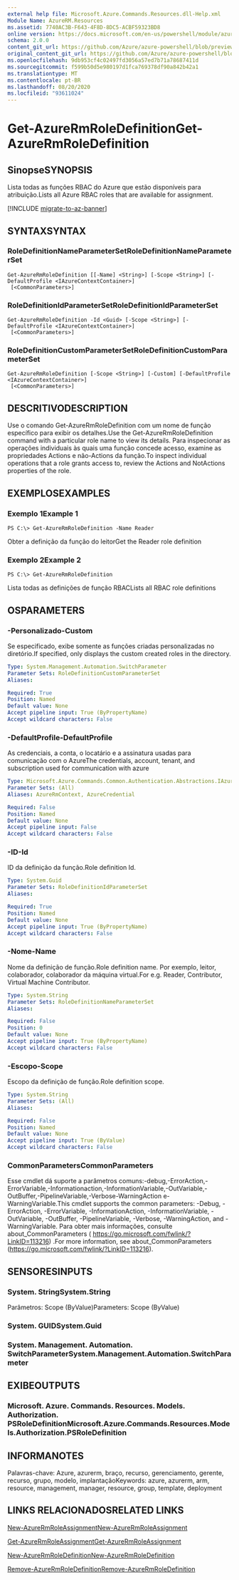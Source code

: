 ```yaml
---
external help file: Microsoft.Azure.Commands.Resources.dll-Help.xml
Module Name: AzureRM.Resources
ms.assetid: 7740AC3B-F643-4F8D-8DC5-ACBF59323BD8
online version: https://docs.microsoft.com/en-us/powershell/module/azurerm.resources/get-azurermroledefinition
schema: 2.0.0
content_git_url: https://github.com/Azure/azure-powershell/blob/preview/src/ResourceManager/Resources/Commands.Resources/help/Get-AzureRmRoleDefinition.md
original_content_git_url: https://github.com/Azure/azure-powershell/blob/preview/src/ResourceManager/Resources/Commands.Resources/help/Get-AzureRmRoleDefinition.md
ms.openlocfilehash: 9db953cf4c02497fd3056a57ed7b71a78687411d
ms.sourcegitcommit: f599b50d5e980197d1fca769378df90a842b42a1
ms.translationtype: MT
ms.contentlocale: pt-BR
ms.lasthandoff: 08/20/2020
ms.locfileid: "93611024"
---
```

# <span data-ttu-id="ea140-101">Get-AzureRmRoleDefinition</span><span class="sxs-lookup"><span data-stu-id="ea140-101">Get-AzureRmRoleDefinition</span></span>

## <span data-ttu-id="ea140-102">Sinopse</span><span class="sxs-lookup"><span data-stu-id="ea140-102">SYNOPSIS</span></span>
<span data-ttu-id="ea140-103">Lista todas as funções RBAC do Azure que estão disponíveis para atribuição.</span><span class="sxs-lookup"><span data-stu-id="ea140-103">Lists all Azure RBAC roles that are available for assignment.</span></span>

[!INCLUDE [migrate-to-az-banner](../../includes/migrate-to-az-banner.md)]

## <span data-ttu-id="ea140-104">SYNTAX</span><span class="sxs-lookup"><span data-stu-id="ea140-104">SYNTAX</span></span>

### <span data-ttu-id="ea140-105">RoleDefinitionNameParameterSet</span><span class="sxs-lookup"><span data-stu-id="ea140-105">RoleDefinitionNameParameterSet</span></span>
```
Get-AzureRmRoleDefinition [[-Name] <String>] [-Scope <String>] [-DefaultProfile <IAzureContextContainer>]
 [<CommonParameters>]
```

### <span data-ttu-id="ea140-106">RoleDefinitionIdParameterSet</span><span class="sxs-lookup"><span data-stu-id="ea140-106">RoleDefinitionIdParameterSet</span></span>
```
Get-AzureRmRoleDefinition -Id <Guid> [-Scope <String>] [-DefaultProfile <IAzureContextContainer>]
 [<CommonParameters>]
```

### <span data-ttu-id="ea140-107">RoleDefinitionCustomParameterSet</span><span class="sxs-lookup"><span data-stu-id="ea140-107">RoleDefinitionCustomParameterSet</span></span>
```
Get-AzureRmRoleDefinition [-Scope <String>] [-Custom] [-DefaultProfile <IAzureContextContainer>]
 [<CommonParameters>]
```

## <span data-ttu-id="ea140-108">DESCRITIVO</span><span class="sxs-lookup"><span data-stu-id="ea140-108">DESCRIPTION</span></span>
<span data-ttu-id="ea140-109">Use o comando Get-AzureRmRoleDefinition com um nome de função específico para exibir os detalhes.</span><span class="sxs-lookup"><span data-stu-id="ea140-109">Use the Get-AzureRmRoleDefinition command with a particular role name to view its details.</span></span>
<span data-ttu-id="ea140-110">Para inspecionar as operações individuais às quais uma função concede acesso, examine as propriedades Actions e não-Actions da função.</span><span class="sxs-lookup"><span data-stu-id="ea140-110">To inspect individual operations that a role grants access to, review the Actions and NotActions properties of the role.</span></span>

## <span data-ttu-id="ea140-111">EXEMPLOS</span><span class="sxs-lookup"><span data-stu-id="ea140-111">EXAMPLES</span></span>

### <span data-ttu-id="ea140-112">Exemplo 1</span><span class="sxs-lookup"><span data-stu-id="ea140-112">Example 1</span></span>
```
PS C:\> Get-AzureRmRoleDefinition -Name Reader
```

<span data-ttu-id="ea140-113">Obter a definição da função do leitor</span><span class="sxs-lookup"><span data-stu-id="ea140-113">Get the Reader role definition</span></span>

### <span data-ttu-id="ea140-114">Exemplo 2</span><span class="sxs-lookup"><span data-stu-id="ea140-114">Example 2</span></span>
```
PS C:\> Get-AzureRmRoleDefinition
```

<span data-ttu-id="ea140-115">Lista todas as definições de função RBAC</span><span class="sxs-lookup"><span data-stu-id="ea140-115">Lists all RBAC role definitions</span></span>

## <span data-ttu-id="ea140-116">OS</span><span class="sxs-lookup"><span data-stu-id="ea140-116">PARAMETERS</span></span>

### <span data-ttu-id="ea140-117">-Personalizado</span><span class="sxs-lookup"><span data-stu-id="ea140-117">-Custom</span></span>
<span data-ttu-id="ea140-118">Se especificado, exibe somente as funções criadas personalizadas no diretório.</span><span class="sxs-lookup"><span data-stu-id="ea140-118">If specified, only displays the custom created roles in the directory.</span></span>

```yaml
Type: System.Management.Automation.SwitchParameter
Parameter Sets: RoleDefinitionCustomParameterSet
Aliases:

Required: True
Position: Named
Default value: None
Accept pipeline input: True (ByPropertyName)
Accept wildcard characters: False
```

### <span data-ttu-id="ea140-119">-DefaultProfile</span><span class="sxs-lookup"><span data-stu-id="ea140-119">-DefaultProfile</span></span>
<span data-ttu-id="ea140-120">As credenciais, a conta, o locatário e a assinatura usadas para comunicação com o Azure</span><span class="sxs-lookup"><span data-stu-id="ea140-120">The credentials, account, tenant, and subscription used for communication with azure</span></span>

```yaml
Type: Microsoft.Azure.Commands.Common.Authentication.Abstractions.IAzureContextContainer
Parameter Sets: (All)
Aliases: AzureRmContext, AzureCredential

Required: False
Position: Named
Default value: None
Accept pipeline input: False
Accept wildcard characters: False
```

### <span data-ttu-id="ea140-121">-ID</span><span class="sxs-lookup"><span data-stu-id="ea140-121">-Id</span></span>
<span data-ttu-id="ea140-122">ID da definição da função.</span><span class="sxs-lookup"><span data-stu-id="ea140-122">Role definition Id.</span></span>

```yaml
Type: System.Guid
Parameter Sets: RoleDefinitionIdParameterSet
Aliases:

Required: True
Position: Named
Default value: None
Accept pipeline input: True (ByPropertyName)
Accept wildcard characters: False
```

### <span data-ttu-id="ea140-123">-Nome</span><span class="sxs-lookup"><span data-stu-id="ea140-123">-Name</span></span>
<span data-ttu-id="ea140-124">Nome da definição de função.</span><span class="sxs-lookup"><span data-stu-id="ea140-124">Role definition name.</span></span>
<span data-ttu-id="ea140-125">Por exemplo, leitor, colaborador, colaborador da máquina virtual.</span><span class="sxs-lookup"><span data-stu-id="ea140-125">For e.g. Reader, Contributor, Virtual Machine Contributor.</span></span>

```yaml
Type: System.String
Parameter Sets: RoleDefinitionNameParameterSet
Aliases:

Required: False
Position: 0
Default value: None
Accept pipeline input: True (ByPropertyName)
Accept wildcard characters: False
```

### <span data-ttu-id="ea140-126">-Escopo</span><span class="sxs-lookup"><span data-stu-id="ea140-126">-Scope</span></span>
<span data-ttu-id="ea140-127">Escopo da definição de função.</span><span class="sxs-lookup"><span data-stu-id="ea140-127">Role definition scope.</span></span>

```yaml
Type: System.String
Parameter Sets: (All)
Aliases:

Required: False
Position: Named
Default value: None
Accept pipeline input: True (ByValue)
Accept wildcard characters: False
```

### <span data-ttu-id="ea140-128">CommonParameters</span><span class="sxs-lookup"><span data-stu-id="ea140-128">CommonParameters</span></span>
<span data-ttu-id="ea140-129">Esse cmdlet dá suporte a parâmetros comuns:-debug,-ErrorAction,-ErrorVariable,-Informationaction,-InformationVariable,-OutVariable,-OutBuffer,-PipelineVariable,-Verbose-WarningAction e-WarningVariable.</span><span class="sxs-lookup"><span data-stu-id="ea140-129">This cmdlet supports the common parameters: -Debug, -ErrorAction, -ErrorVariable, -InformationAction, -InformationVariable, -OutVariable, -OutBuffer, -PipelineVariable, -Verbose, -WarningAction, and -WarningVariable.</span></span> <span data-ttu-id="ea140-130">Para obter mais informações, consulte about_CommonParameters ( https://go.microsoft.com/fwlink/?LinkID=113216) .</span><span class="sxs-lookup"><span data-stu-id="ea140-130">For more information, see about_CommonParameters (https://go.microsoft.com/fwlink/?LinkID=113216).</span></span>

## <span data-ttu-id="ea140-131">SENSORES</span><span class="sxs-lookup"><span data-stu-id="ea140-131">INPUTS</span></span>

### <span data-ttu-id="ea140-132">System. String</span><span class="sxs-lookup"><span data-stu-id="ea140-132">System.String</span></span>
<span data-ttu-id="ea140-133">Parâmetros: Scope (ByValue)</span><span class="sxs-lookup"><span data-stu-id="ea140-133">Parameters: Scope (ByValue)</span></span>

### <span data-ttu-id="ea140-134">System. GUID</span><span class="sxs-lookup"><span data-stu-id="ea140-134">System.Guid</span></span>

### <span data-ttu-id="ea140-135">System. Management. Automation. SwitchParameter</span><span class="sxs-lookup"><span data-stu-id="ea140-135">System.Management.Automation.SwitchParameter</span></span>

## <span data-ttu-id="ea140-136">EXIBE</span><span class="sxs-lookup"><span data-stu-id="ea140-136">OUTPUTS</span></span>

### <span data-ttu-id="ea140-137">Microsoft. Azure. Commands. Resources. Models. Authorization. PSRoleDefinition</span><span class="sxs-lookup"><span data-stu-id="ea140-137">Microsoft.Azure.Commands.Resources.Models.Authorization.PSRoleDefinition</span></span>

## <span data-ttu-id="ea140-138">INFORMA</span><span class="sxs-lookup"><span data-stu-id="ea140-138">NOTES</span></span>
<span data-ttu-id="ea140-139">Palavras-chave: Azure, azurerm, braço, recurso, gerenciamento, gerente, recurso, grupo, modelo, implantação</span><span class="sxs-lookup"><span data-stu-id="ea140-139">Keywords: azure, azurerm, arm, resource, management, manager, resource, group, template, deployment</span></span>

## <span data-ttu-id="ea140-140">LINKS RELACIONADOS</span><span class="sxs-lookup"><span data-stu-id="ea140-140">RELATED LINKS</span></span>

[<span data-ttu-id="ea140-141">New-AzureRmRoleAssignment</span><span class="sxs-lookup"><span data-stu-id="ea140-141">New-AzureRmRoleAssignment</span></span>](./New-AzureRmRoleAssignment.md)

[<span data-ttu-id="ea140-142">Get-AzureRmRoleAssignment</span><span class="sxs-lookup"><span data-stu-id="ea140-142">Get-AzureRmRoleAssignment</span></span>](./Get-AzureRmRoleAssignment.md)

[<span data-ttu-id="ea140-143">New-AzureRmRoleDefinition</span><span class="sxs-lookup"><span data-stu-id="ea140-143">New-AzureRmRoleDefinition</span></span>](./New-AzureRmRoleDefinition.md)

[<span data-ttu-id="ea140-144">Remove-AzureRmRoleDefinition</span><span class="sxs-lookup"><span data-stu-id="ea140-144">Remove-AzureRmRoleDefinition</span></span>](./Remove-AzureRmRoleDefinition.md)

